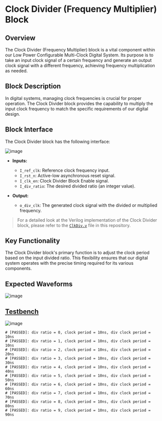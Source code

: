 # Clock Divider (Frequency Multiplier) Block

## Overview
The Clock Divider (Frequency Multiplier) block is a vital component within our Low Power Configurable Multi-Clock Digital System. Its purpose is to take an input clock signal of a certain frequency and generate an output clock signal with a different frequency, achieving frequency multiplication as needed.

## Block Description
In digital systems, managing clock frequencies is crucial for proper operation. The Clock Divider block provides the capability to multiply the input clock frequency to match the specific requirements of our digital design.

## Block Interface
The Clock Divider block has the following interface:

![image](https://github.com/AhmedAmrAbdellatif1/Multi-Clock-Domain-System/assets/140100601/0da54eaa-ea99-4f3d-a77f-7d635b0c1992)

- **Inputs:**
  - `I_ref_clk`: Reference clock frequency input.
  - `I_rst_n`: Active-low asynchronous reset signal.
  - `I_clk_en`: Clock Divider Block Enable signal.
  - `I_div_ratio`: The desired divided ratio (an integer value).

- **Output:**
  - `o_div_clk`: The generated clock signal with the divided or multiplied frequency.

> For a detailed look at the Verilog implementation of the Clock Divider block, please refer to the [`ClkDiv.v`](./ClkDiv.v) file in this repository.

## Key Functionality
The Clock Divider block's primary function is to adjust the clock period based on the input divided ratio. This flexibility ensures that our digital system operates with the precise timing required for its various components.

## Expected Waveforms

![image](https://github.com/AhmedAmrAbdellatif1/Multi-Clock-Domain-System/assets/140100601/d59e5943-36bd-4335-8283-ded552d0f39f)

## [Testbench](./ClkDiv_tb.v)
![image](https://github.com/AhmedAmrAbdellatif1/Multi-Clock-Domain-System/assets/140100601/ddf7df87-f36a-45f0-a0e7-d21a36a19b91)

```
# [PASSED]: div ratio = 0, clock period = 10ns, div clock period = 10ns
# [PASSED]: div ratio = 1, clock period = 10ns, div clock period = 10ns
# [PASSED]: div ratio = 2, clock period = 10ns, div clock period = 20ns
# [PASSED]: div ratio = 3, clock period = 10ns, div clock period = 30ns
# [PASSED]: div ratio = 4, clock period = 10ns, div clock period = 40ns
# [PASSED]: div ratio = 5, clock period = 10ns, div clock period = 50ns
# [PASSED]: div ratio = 6, clock period = 10ns, div clock period = 60ns
# [PASSED]: div ratio = 7, clock period = 10ns, div clock period = 70ns
# [PASSED]: div ratio = 8, clock period = 10ns, div clock period = 80ns
# [PASSED]: div ratio = 9, clock period = 10ns, div clock period = 90ns
```

